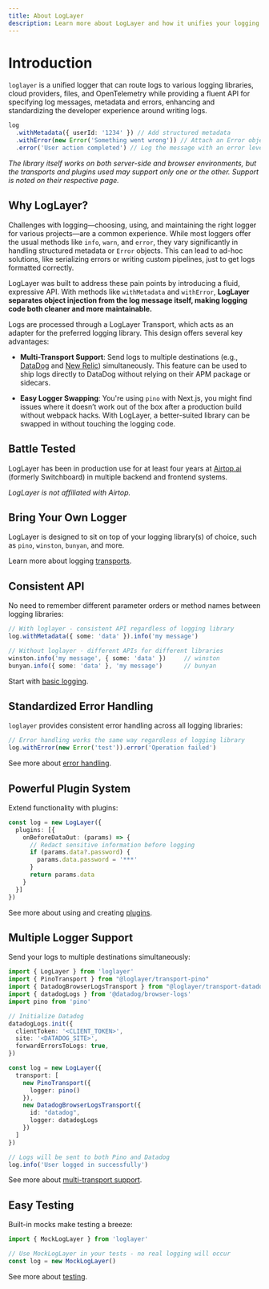 ```yaml
---
title: About LogLayer
description: Learn more about LogLayer and how it unifies your logging experience
---
```


# Introduction

`loglayer` is a unified logger that can route logs to various logging libraries, cloud providers, files, 
and OpenTelemetry while providing a fluent API for specifying log messages, metadata and errors, enhancing and standardizing the developer experience 
around writing logs.

```typescript
log
  .withMetadata({ userId: '1234' }) // Add structured metadata
  .withError(new Error('Something went wrong')) // Attach an Error object
  .error('User action completed') // Log the message with an error level
```

_The library itself works on both server-side and browser environments, but the transports and plugins used may 
support only one or the other. Support is noted on their respective page._

## Why LogLayer?

Challenges with logging—choosing, using, and maintaining the right logger for various projects—are a common experience. 
While most loggers offer the usual methods like `info`, `warn`, and `error`, they vary significantly in handling 
structured metadata or `Error` objects. This can lead to ad-hoc solutions, like serializing errors or writing custom 
pipelines, just to get logs formatted correctly.

LogLayer was built to address these pain points by introducing a fluid, expressive API. With methods like 
`withMetadata` and `withError`, **LogLayer separates object injection from the log message itself, making logging code 
both cleaner and more maintainable.**

Logs are processed through a LogLayer Transport, which acts as an adapter for the preferred logging library. 
This design offers several key advantages:

- **Multi-Transport Support**: Send logs to multiple destinations (e.g., [DataDog](/transports/datadog) and 
[New Relic](/transports/new-relic)) simultaneously. This feature can be used to ship logs directly to DataDog without 
relying on their APM package or sidecars.

- **Easy Logger Swapping**: You're using `pino` with Next.js, you might find issues where it doesn’t work out of the box 
after a production build without webpack hacks. With LogLayer, a better-suited library can be swapped in without 
touching the logging code.

## Battle Tested

LogLayer has been in production use for at least four years at [Airtop.ai](https://airtop.ai) (formerly Switchboard) in
multiple backend and frontend systems.

*LogLayer is not affiliated with Airtop.*

## Bring Your Own Logger

LogLayer is designed to sit on top of your logging library(s) of choice, such as `pino`, `winston`, `bunyan`, and more.

Learn more about logging [transports](/transports/).

## Consistent API

No need to remember different parameter orders or method names between logging libraries:

```typescript
// With loglayer - consistent API regardless of logging library
log.withMetadata({ some: 'data' }).info('my message')

// Without loglayer - different APIs for different libraries
winston.info('my message', { some: 'data' })     // winston
bunyan.info({ some: 'data' }, 'my message')      // bunyan
```

Start with [basic logging](/logging-api/basic-logging).

## Standardized Error Handling

`loglayer` provides consistent error handling across all logging libraries:

```typescript
// Error handling works the same way regardless of logging library
log.withError(new Error('test')).error('Operation failed')
```

See more about [error handling](/logging-api/error-handling).

## Powerful Plugin System

Extend functionality with plugins:

```typescript
const log = new LogLayer({
  plugins: [{
    onBeforeDataOut: (params) => {
      // Redact sensitive information before logging
      if (params.data?.password) {
        params.data.password = '***'
      }
      return params.data
    }
  }]
})
```

See more about using and creating [plugins](/plugins/).

## Multiple Logger Support

Send your logs to multiple destinations simultaneously:

```typescript
import { LogLayer } from 'loglayer'
import { PinoTransport } from "@loglayer/transport-pino"
import { DatadogBrowserLogsTransport } from "@loglayer/transport-datadog-browser-logs"
import { datadogLogs } from '@datadog/browser-logs'
import pino from 'pino'

// Initialize Datadog
datadogLogs.init({
  clientToken: '<CLIENT_TOKEN>',
  site: '<DATADOG_SITE>',
  forwardErrorsToLogs: true,
})

const log = new LogLayer({
  transport: [
    new PinoTransport({
      logger: pino()
    }),
    new DatadogBrowserLogsTransport({
      id: "datadog",
      logger: datadogLogs
    })
  ]
})

// Logs will be sent to both Pino and Datadog
log.info('User logged in successfully')
```

See more about [multi-transport support](/transports/multiple-transports).

## Easy Testing

Built-in mocks make testing a breeze:

```typescript
import { MockLogLayer } from 'loglayer'

// Use MockLogLayer in your tests - no real logging will occur
const log = new MockLogLayer()
```

See more about [testing](/logging-api/unit-testing).